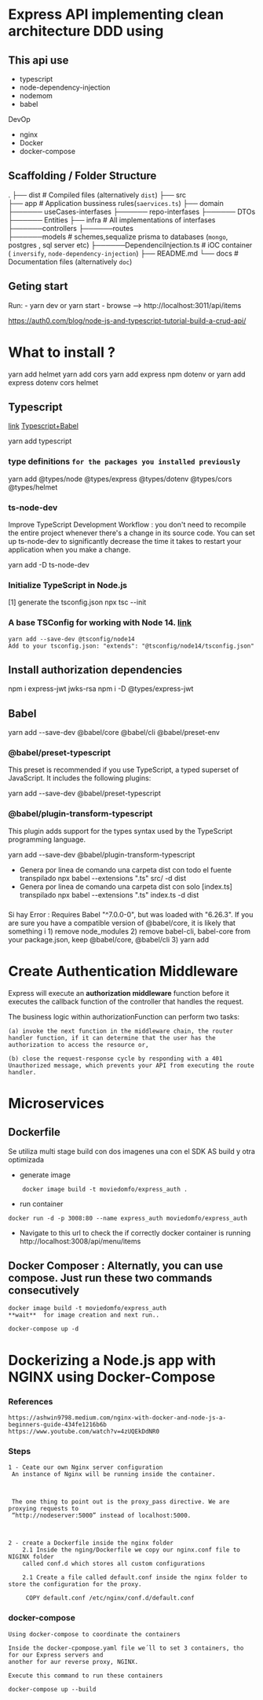 # Express API implementing clean architecture DDD using

## This api use

- typescript
- node-dependency-injection
- nodemom
- babel

DevOp

- nginx
- Docker
- docker-compose

## Scaffolding / Folder Structure
.
├── dist                        # Compiled files (alternatively `dist`)
├── src  
├── app                         # Application bussiness rules(`saervices.ts`)
├── domain
├────── useCases-interfases
├────── repo-interfases
├────── DTOs
├────── Entities
├── infra                              # All implementations of interfases
├──────controllers
├──────routes  
├──────models                          # schemes,sequalize prisma to databases (`mongo`, postgres , sql server etc)
├──────DependenciInjection.ts          # iOC container ( `inversify`, `node-dependency-injection`)
├── README.md
└── docs                               # Documentation files (alternatively `doc`)

## Geting start

Run: - yarn dev or yarn start - browse --> http://localhost:3011/api/items

https://auth0.com/blog/node-js-and-typescript-tutorial-build-a-crud-api/

# What to install ?

yarn add helmet
yarn add cors
yarn add express
npm dotenv
or
yarn add express dotenv cors helmet

## Typescript

[link](https://github.com/tsconfig/bases/)
[Typescript+Babel](https://lemoncode.net/lemoncode-blog/2020/12/29/nodejs-typescript)

yarn add typescript

### type definitions `for the packages you installed previously`

yarn add @types/node @types/express @types/dotenv @types/cors @types/helmet

### ts-node-dev

Improve TypeScript Development Workflow : you don't need to recompile the entire project whenever there's a change in its source code. You can set up ts-node-dev to significantly decrease the time it takes to restart your application when you make a change.

yarn add -D ts-node-dev

### Initialize TypeScript in Node.js

[1] generate the tsconfig.json
npx tsc --init

### A base TSConfig for working with Node 14. [link](https://github.com/tsconfig/bases/)

    yarn add --save-dev @tsconfig/node14
    Add to your tsconfig.json: "extends": "@tsconfig/node14/tsconfig.json"

## Install authorization dependencies

npm i express-jwt jwks-rsa
npm i -D @types/express-jwt

## Babel

yarn add --save-dev @babel/core @babel/cli @babel/preset-env

### @babel/preset-typescript

This preset is recommended if you use TypeScript, a typed superset of JavaScript. It includes the following plugins:

yarn add --save-dev @babel/preset-typescript

### @babel/plugin-transform-typescript

This plugin adds support for the types syntax used by the TypeScript programming language.

yarn add --save-dev @babel/plugin-transform-typescript

- Genera por linea de comando una carpeta dist con todo el fuente transpilado
  npx babel --extensions ".ts" src/ -d dist
- Genera por linea de comando una carpeta dist con solo [index.ts] transpilado
  npx babel --extensions ".ts" index.ts -d dist

###

Si hay Error : Requires Babel "^7.0.0-0", but was loaded with "6.26.3". If you are sure you have a compatible version of @babel/core, it is likely that something i 1) remove node_modules 2) remove babel-cli, babel-core from your package.json, keep @babel/core, @babel/cli 3) yarn add

# Create Authentication Middleware

Express will execute an **authorization middleware** function before it executes the callback function of the controller that handles the request.

The business logic within authorizationFunction can perform two tasks:

    (a) invoke the next function in the middleware chain, the router handler function, if it can determine that the user has the authorization to access the resource or,

    (b) close the request-response cycle by responding with a 401 Unauthorized message, which prevents your API from executing the route handler.

# Microservices

## Dockerfile

Se utiliza multi stage build con dos imagenes una con el SDK AS build y otra optimizada

- generate image

```
    docker image build -t moviedomfo/express_auth .
```

- run container

```
docker run -d -p 3008:80 --name express_auth moviedomfo/express_auth
```

- Navigate to this url to check the if correctly docker container is running
  http://localhost:3008/api/menu/items

## Docker Composer : Alternatly, you can use compose. Just run these two commands consecutively

```
docker image build -t moviedomfo/express_auth
**wait**  for image creation and next run..

docker-compose up -d
```

# Dockerizing a Node.js app with NGINX using Docker-Compose

### References

    https://ashwin9798.medium.com/nginx-with-docker-and-node-js-a-beginners-guide-434fe1216b6b
    https://www.youtube.com/watch?v=4zUQEkDdNR0

### Steps

    1 - Ceate our own Nginx server configuration
     An instance of Nginx will be running inside the container.



     The one thing to point out is the proxy_pass directive. We are proxying requests to
     “http://nodeserver:5000” instead of localhost:5000.



    2 - create a Dockerfile inside the nginx folder
        2.1 Inside the nging/Dockerfile we copy our nginx.conf file to NIGINX folder
        called conf.d which stores all custom configurations

        2.1 Create a file called default.conf inside the nginx folder to store the configuration for the proxy.

         COPY default.conf /etc/nginx/conf.d/default.conf

### docker-compose

    Using docker-compose to coordinate the containers

    Inside the docker-cpompose.yaml file we´ll to set 3 containers, tho for our Express servers and
    another for aur reverse proxy, NGINX.

    Execute this command to run these containers

    docker-compose up --build
